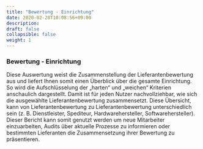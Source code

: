 ```yaml
---
title: "Bewertung - Einrichtung"
date: 2020-02-28T10:08:56+09:00
description: 
draft: false
collapsible: false
weight: 1
---
```

### Bewertung - Einrichtung

Diese Auswertung weist die Zusammenstellung der Lieferantenbewertung aus und liefert 
Ihnen somit einen Überblick über die gesamte Einrichtung. So wird die Aufschlüsselung 
der „harten“ und „weichen“ Kriterien anschaulich dargestellt. Damit ist für jeden Nutzer
nachvollziehbar, wie sich die ausgewählte Lieferantenbewertung zusammensetzt. Diese 
Übersicht, kann von Lieferantenbewertung zu Lieferantenbewertung unterschiedlich sein 
(z. B. Dienstleister, Spediteur, Hardwarehersteller, Softwarehersteller). Dieser Bericht 
kann somit genutzt werden um neue Mitarbeiter einzuarbeiten, Audits über aktuelle Prozesse zu informieren oder bestimmten Lieferanten die Zusammensetzung ihrer Bewertung zu präsentieren.